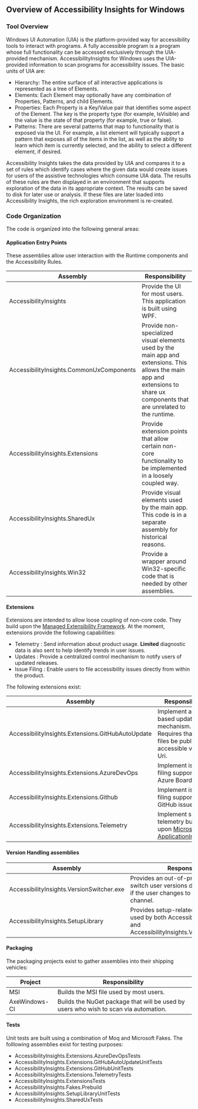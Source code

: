 ## Overview of Accessibility Insights for Windows

### Tool Overview
Windows UI Automation (UIA) is the platform-provided way for accessibility tools to interact with programs. A fully accessible program is a program whose full functionality can be accessed exclusively through the UIA-provided mechanism. AccessibilityInsights for Windows uses the UIA-provided information to scan programs for accessibility issues. The basic units of UIA are:

- Hierarchy: The entire surface of all interactive applications is represented as a tree of Elements.
- Elements: Each Element may optionally have any combination of Properties, Patterns, and child Elements.
- Properties: Each Property is a Key/Value pair that identifies some aspect of the Element. The key is the property type (for example, IsVisible) and the value is the state of that property (for example, true or false).
- Patterns: There are several patterns that map to functionality that is exposed via the UI. For example, a list element will typically support a pattern that exposes all of the items in the list, as well as the ability to learn which item is currently selected, and the ability to select a different element, if desired.

Accessibility Insights takes the data provided by UIA and compares it to a set of rules which identify cases where the given data would create issues for users of the assistive technologies which consume UIA data. The results of these rules are then displayed in an environment that supports exploration of the data in its appropriate context. The results can be saved to disk for later use or analysis. If these files are later loaded into Accessibility Insights, the rich exploration environment is re-created.

### Code Organization
The code is organized into the following general areas:

#### Application Entry Points
These assemblies allow user interaction with the Runtime components and the Accessibility Rules.

Assembly | Responsibility
--- | ---
AccessibilityInsights | Provide the UI for most users. This application is built using WPF.
AccessibilityInsights.CommonUxComponents | Provide non-specialized visual elements used by the main app and extensions. This allows the main app and extensions to share ux components that are unrelated to the runtime.
AccessibilityInsights.Extensions | Provide extension points that allow certain non-core functionality to be implemented in a loosely coupled way.
AccessibilityInsights.SharedUx | Provide visual elements used by the main app. This code is in a separate assembly for historical reasons.
AccessibilityInsights.Win32 | Provide a wrapper around Win32-specific code that is needed by other assemblies.

#### Extensions
Extensions are intended to allow loose coupling of non-core code. They build upon the [Managed Extensibility Framework](https://docs.microsoft.com/en-us/dotnet/framework/mef/). At the moment, extensions provide the following capabilities:

- Telemetry : Send information about product usage. **Limited** diagnostic data is also sent to help identify trends in user issues.
- Updates : Provide a centralized control mechanism to notify users of updated releases.
- Issue Filing : Enable users to file accessibility issues directly from within the product.

The following extensions exist:

Assembly | Responsibility
--- | ---
AccessibilityInsights.Extensions.GitHubAutoUpdate | Implement a web-based update mechanism. Requires that the files be publicly accessible via a Uri.
AccessibilityInsights.Extensions.AzureDevOps | Implement issue filing support using Azure Boards.
AccessibilityInsights.Extensions.Github | Implement issue filing support using GitHub issues.
AccessibilityInsights.Extensions.Telemetry | Implement simple telemetry built upon [Microsoft ApplicationInsights](https://www.nuget.org/packages/Microsoft.ApplicationInsights).

#### Version Handling assemblies
Assembly | Responsibility
--- | ---
AccessibilityInsights.VersionSwitcher.exe | Provides an out-of-process tool to switch user versions during upgrades or if the user changes to a different release channel.
AccessibilityInsights.SetupLibrary | Provides setup-related classes that are used by both AccessibiltyInsights.exe and AccessibilityInsights.VersionSwitcher.exe

#### Packaging
The packaging projects exist to gather assemblies into their shipping vehicles:

Project | Responsibility
--- | ---
MSI | Builds the MSI file used by most users.
AxeWindows-CI | Builds the NuGet package that will be used by users who wish to scan via automation.

#### Tests
Unit tests are built using a combination of Moq and Microsoft Fakes. The folllowing assemblies exist for testing purposes:
- AccessibilityInsights.Extensions.AzureDevOpsTests
- AccessibilityInsights.Extensions.GitHubAutoUpdateUnitTests
- AccessibilityInsights.Extensions.GitHubUnitTests
- AccessibilityInsights.Extensions.TelemetryTests
- AccessibilityInsights.ExtensionsTests
- AccessibilityInsights.Fakes.Prebuild
- AccessibilityInsights.SetupLibraryUnitTests
- AccessibilityInsights.SharedUxTests
